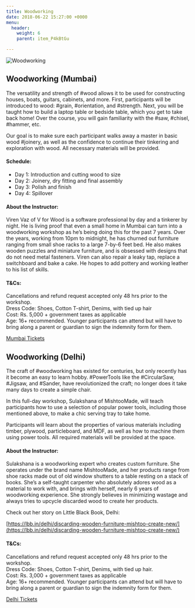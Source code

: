 ```yaml
---
title: Woodworking
date: 2018-06-22 15:27:00 +0000
menu:
  header:
    weight: 6
    parent: item_P4kBtGu

---
```

![Woodworking](/uploads/woodworking_workshop.jpg)

## Woodworking (Mumbai)

The versatility and strength of #wood allows it to be used for constructing houses, boats, guitars, cabinets, and more. First, participants will be introduced to wood: #grain, #orientation, and #strength. Next, you will be taught how to build a laptop table or bedside table, which you get to take back home! Over the course, you will gain familiarity with the #saw, #chisel, #hammer, etc.

Our goal is to make sure each participant walks away a master in basic wood #joinery, as well as the confidence to continue their tinkering and exploration with wood. All necessary materials will be provided.

#### Schedule:

* Day 1: Introduction and cutting wood to size
* Day 2: Joinery, dry fitting and final assembly
* Day 3: Polish and finish
* Day 4: Spillover

#### About the Instructor:

Viren Vaz of V for Wood is a software professional by day and a tinkerer by night. He is living proof that even a small home in Mumbai can turn into a woodworking workshop as he’s being doing this for the past 7 years. Over the years, working from 10pm to midnight, he has churned out furniture ranging from small shoe racks to a large 7-by-6 feet bed. He also makes wooden puzzles and miniature furniture, and is obsessed with designs that do not need metal fasteners. Viren can also repair a leaky tap, replace a switchboard and bake a cake. He hopes to add pottery and working leather to his list of skills.

#### T&Cs:

Cancellations and refund request accepted only 48 hrs prior to the workshop.<br>
Dress Code: Shoes, Cotton T-shirt, Denims, with tied up hair<br>
Cost: Rs. 5,000 + government taxes as applicable<br>
Age: 16+ recommended. Younger participants can attend but will have to bring along
          a parent or guardian to sign the indemnity form for them.

<a href="https://www.instamojo.com/MakersAsylum/woodworking-for-beginners-july-mumbai/" target="_blank" class="btn btn-primary">Mumbai Tickets</a>


## Woodworking (Delhi)

The craft of #woodworking has existed for centuries, but only recently has it become an easy to learn hobby. #PowerTools like the #CircularSaw, #Jigsaw, and #Sander, have revolutionized the craft; no longer does it take many days to create a simple chair.

In this full-day workshop, Sulakshana of MishtooMade, will teach participants how to use a selection of popular power tools, including those mentioned above, to make a chic serving tray to take home.

Participants will learn about the properties of various materials including timber, plywood, particleboard, and MDF, as well as how to machine them using power tools. All required materials will be provided at the space.

#### About the Instructor:

Sulakshana is a woodworking expert who creates custom furniture. She operates under the brand name MishtooMade, and her products range from shoe racks made out of old window shutters to a table resting on a stack of books. She’s a self-taught carpenter who absolutely adores wood as a material to work with, and brings with herself, nearly 6 years of woodworking experience. She strongly believes in minimizing wastage and always tries to upcycle discarded wood to create her products.

Check out her story on Little Black Book, Delhi:

[https://lbb.in/delhi/discarding-wooden-furniture-mishtoo-create-new/](https://lbb.in/delhi/discarding-wooden-furniture-mishtoo-create-new/)

#### T&Cs:

Cancellations and refund request accepted only 48 hrs prior to the workshop.<br>
Dress Code: Shoes, Cotton T-shirt, Denims, with tied up hair.<br>
Cost: Rs. 3,000 + government taxes as applicable<br>
Age: 16+ recommended. Younger participants can attend but will have to bring along
          a parent or guardian to sign the indemnity form for them.

<a href="https://www.instamojo.com/MakersAsylum/woodworking-workshop-august-delhi/" target="_blank" class="btn btn-primary">Delhi Tickets</a>